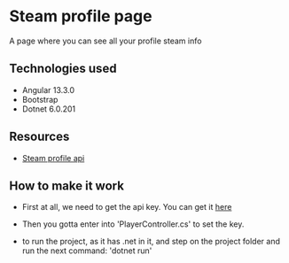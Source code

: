# Steam profile page

A page where you can see all your profile steam info

## Technologies used

* Angular 13.3.0
* Bootstrap
* Dotnet 6.0.201

## Resources

* [Steam profile api](https://developer.valvesoftware.com/wiki/Steam_Web_API#GetPlayerSummaries_.28v0001.29)

## How to make it work

* First at all, we need to get the api key. You can get it [here](https://steamcommunity.com/dev/apikey)
* Then you gotta enter into 'PlayerController.cs' to set the key.

* to run the project, as it has .net in it, and step on the project folder and run the next command: 'dotnet run'
